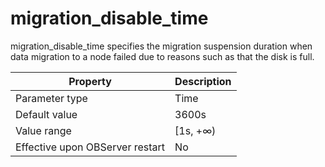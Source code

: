 migration_disable_time 
===========================================

migration_disable_time specifies the migration suspension duration when data migration to a node failed due to reasons such as that the disk is full. 


|          **Property**           | **Description** |
|---------------------------------|-----------------|
| Parameter type                  | Time            |
| Default value                   | 3600s           |
| Value range                     | \[1s, +∞)       |
| Effective upon OBServer restart | No              |



